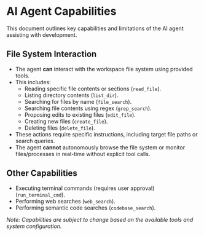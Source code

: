 # AI Agent Capabilities

This document outlines key capabilities and limitations of the AI agent assisting with development.

## File System Interaction

*   The agent **can** interact with the workspace file system using provided tools.
*   This includes:
    *   Reading specific file contents or sections (`read_file`).
    *   Listing directory contents (`list_dir`).
    *   Searching for files by name (`file_search`).
    *   Searching file contents using regex (`grep_search`).
    *   Proposing edits to existing files (`edit_file`).
    *   Creating new files (`create_file`).
    *   Deleting files (`delete_file`).
*   These actions require specific instructions, including target file paths or search queries.
*   The agent **cannot** autonomously browse the file system or monitor files/processes in real-time without explicit tool calls.

## Other Capabilities

*   Executing terminal commands (requires user approval) (`run_terminal_cmd`).
*   Performing web searches (`web_search`).
*   Performing semantic code searches (`codebase_search`).

*Note: Capabilities are subject to change based on the available tools and system configuration.* 